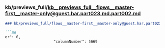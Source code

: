 ### kb/previews_full/kb__previews_full__flows__master-first__master-only@guest.har.part023.md.part002.md

```md
### kb/previews_full/flows__master-first__master-only@guest.har.part023.md (part 002)

```md
er": 0,
                      "columnNumber": 5669
              
```

```

```
